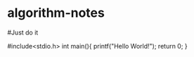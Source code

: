 # algorithm-notes
#Just do it

#include<stdio.h>
int main(){
   printf("Hello World!");
   return 0;
}
